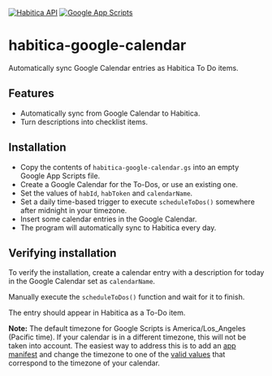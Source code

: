 
[![Habitica API](https://img.shields.io/badge/Habitica%20API-v3-purple.svg)](https://habitica.com/apidoc/)
[![Google App Scripts](https://img.shields.io/badge/Google%20App%20Scripts-v2019-green.svg)](https://script.google.com/home)


# habitica-google-calendar

Automatically sync Google Calendar entries as Habitica To Do items.

## Features

- Automatically sync from Google Calendar to Habitica.
- Turn descriptions into checklist items.

  
## Installation

 - Copy the contents of `habitica-google-calendar.gs` into an empty Google App Scripts file.
 - Create a Google Calendar for the To-Dos, or use an existing one.
 - Set the values of `habId`, `habToken` and `calendarName`.
 - Set a daily time-based trigger to execute `scheduleToDos()` somewhere after midnight in your timezone.
 - Insert some calendar entries in the Google Calendar.
 - The program will automatically sync to Habitica every day.
 
    
## Verifying installation

To verify the installation, create a calendar entry with a description for today in the Google Calendar set as `calendarName`.

Manually execute the `scheduleToDos()` function and wait for it to finish.

The entry should appear in Habitica as a To-Do item.

**Note:** The default timezone for Google Scripts is America/Los_Angeles (Pacific time). If your calendar is in a different timezone, this will not be taken into account. The easiest way to address this is to add an [app manifest](https://developers.google.com/apps-script/concepts/manifests) and change the timezone to one of the [valid values](https://docs.oracle.com/javase/8/docs/api/java/time/ZoneId.html) that correspond to the timezone of your calendar.

